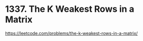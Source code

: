 # 1337. The K Weakest Rows in a Matrix

https://leetcode.com/problems/the-k-weakest-rows-in-a-matrix/